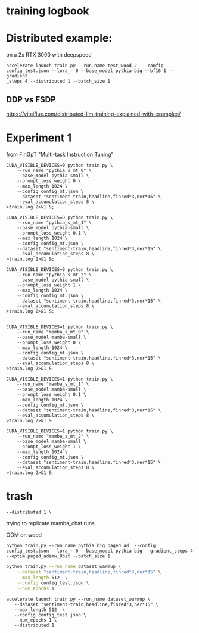 # training logbook

# Distributed example:

on a 2x RTX 3090 with deepspeed
```
accelerate launch train.py --run_name test_wood_2  --config config_test.json --lora_r 0 --base_model pythia-big --bf16 1 --gradient
_steps 4 --distributed 1 --batch_size 1
```


## DDP vs FSDP
https://vitalflux.com/distributed-llm-training-explained-with-examples/


# Experiment 1

from FinGpT "Multi-task Instruction Tuning"
<!-- CUDA_VISIBLE_DEVICES=0 -->
```
CUDA_VISIBLE_DEVICES=0 python train.py \
    --run_name "pythia_s_mt_0" \
    --base_model pythia-small \
    --prompt_loss_weight 0 \
    --max_length 1024 \
    --config config_mt.json \
    --dataset "sentiment-train,headline,finred*3,ner*15" \
    --eval_accumulation_steps 8 \
>train.log 2>&1 &;

CUDA_VISIBLE_DEVICES=0 python train.py \
    --run_name "pythia_s_mt_1" \
    --base_model pythia-small \
    --prompt_loss_weight 0.1 \
    --max_length 1024 \
    --config config_mt.json \
    --dataset "sentiment-train,headline,finred*3,ner*15" \
    --eval_accumulation_steps 8 \
>train.log 2>&1 &;

CUDA_VISIBLE_DEVICES=0 python train.py \
    --run_name "pythia_s_mt_2" \
    --base_model pythia-small \
    --prompt_loss_weight 1 \
    --max_length 1024 \
    --config config_mt.json \
    --dataset "sentiment-train,headline,finred*3,ner*15" \
    --eval_accumulation_steps 8 \
>train.log 2>&1 &;


CUDA_VISIBLE_DEVICES=1 python train.py \
    --run_name "mamba_s_mt_0" \
    --base_model mamba-small \
    --prompt_loss_weight 0 \
    --max_length 1024 \
    --config config_mt.json \
    --dataset "sentiment-train,headline,finred*3,ner*15" \
    --eval_accumulation_steps 8 \
>train.log 2>&1 &

CUDA_VISIBLE_DEVICES=1 python train.py \
    --run_name "mamba_s_mt_1" \
    --base_model mamba-small \
    --prompt_loss_weight 0.1 \
    --max_length 1024 \
    --config config_mt.json \
    --dataset "sentiment-train,headline,finred*3,ner*15" \
    --eval_accumulation_steps 8 \
>train.log 2>&1 &

CUDA_VISIBLE_DEVICES=1 python train.py \
    --run_name "mamba_s_mt_2" \
    --base_model mamba-small \
    --prompt_loss_weight 1 \
    --max_length 1024 \
    --config config_mt.json \
    --dataset "sentiment-train,headline,finred*3,ner*15" \
    --eval_accumulation_steps 8 \
>train.log 2>&1 &
```

# trash
    --distributed 1 \


trying to replicate mamba_chat runs

OOM on wood
```
python train.py --run_name pythia_big_paged_ad  --config config_test.json --lora_r 0 --base_model pythia-big --gradient_steps 4 --optim paged_adamw_8bit --batch_size 1
```

```sh
python train.py --run_name dataset_warmup \
    --dataset "sentiment-train,headline,finred*3,ner*15" \
    --max_length 512  \
    --config config_test.json \
    --num_epochs 1
 ```

 ```
accelerate launch train.py --run_name dataset_warmup \
    --dataset "sentiment-train,headline,finred*3,ner*15" \
    --max_length 512  \
    --config config_test.json \
    --num_epochs 1 \
    --distributed 1
 ```


<!-- sinfo -o "%50N  %10c  %20m  %30G " -->
<!-- srun --gres=gpu:a6000:1 --pty bash -->

<!-- sbatch emnist_single_gpu_tutorial.sh -->
<!-- smap -->
<!-- squeue -->
<!-- sinfo -->  